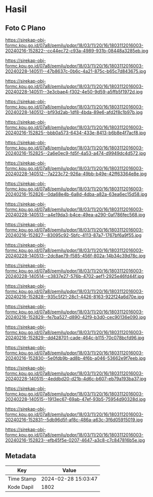 # Hasil

## Foto C Plano

https://sirekap-obj-formc.kpu.go.id/07a8/pemilu/pdpr/18/03/11/20/16/1803112016003-20240216-152822--cc44ec72-c93a-4989-931b-08448a3285eb.jpg

https://sirekap-obj-formc.kpu.go.id/07a8/pemilu/pdpr/18/03/11/20/16/1803112016003-20240228-140511--47b8637c-0b6c-4a21-875c-b65c7d843675.jpg

https://sirekap-obj-formc.kpu.go.id/07a8/pemilu/pdpr/18/03/11/20/16/1803112016003-20240228-140511--3e3cbae4-f302-4e50-9d59-a5ffb5f1972d.jpg

https://sirekap-obj-formc.kpu.go.id/07a8/pemilu/pdpr/18/03/11/20/16/1803112016003-20240228-140512--bf93d2ab-1df8-4bda-89e6-afd2f8c1b97b.jpg

https://sirekap-obj-formc.kpu.go.id/07a8/pemilu/pdpr/18/03/11/20/16/1803112016003-20240216-152825--bbb0a573-6434-433e-8413-b6b8e4f7acf8.jpg

https://sirekap-obj-formc.kpu.go.id/07a8/pemilu/pdpr/18/03/11/20/16/1803112016003-20240216-152825--2a6e0ec9-fd5f-4a53-a474-d9949dc4d572.jpg

https://sirekap-obj-formc.kpu.go.id/07a8/pemilu/pdpr/18/03/11/20/16/1803112016003-20240228-140512--7a223c72-926a-49bb-b49e-42ff63364e8e.jpg

https://sirekap-obj-formc.kpu.go.id/07a8/pemilu/pdpr/18/03/11/20/16/1803112016003-20240216-152826--0da68e4b-6a8d-4dba-a82a-63ea6ec15d58.jpg

https://sirekap-obj-formc.kpu.go.id/07a8/pemilu/pdpr/18/03/11/20/16/1803112016003-20240228-140513--a4e19da3-b4ce-49ea-a290-0af786fec568.jpg

https://sirekap-obj-formc.kpu.go.id/07a8/pemilu/pdpr/18/03/11/20/16/1803112016003-20240216-152827--83095c92-5bfc-4113-87a7-1767bf6a9f55.jpg

https://sirekap-obj-formc.kpu.go.id/07a8/pemilu/pdpr/18/03/11/20/16/1803112016003-20240228-140513--2dc8ae79-f585-456f-802a-14b34c39d78c.jpg

https://sirekap-obj-formc.kpu.go.id/07a8/pemilu/pdpr/18/03/11/20/16/1803112016003-20240228-140514--c3837e27-576b-4702-aef1-2925e46fd44f.jpg

https://sirekap-obj-formc.kpu.go.id/07a8/pemilu/pdpr/18/03/11/20/16/1803112016003-20240216-152828--935c5f21-28c1-4426-8163-922f24a6d70e.jpg

https://sirekap-obj-formc.kpu.go.id/07a8/pemilu/pdpr/18/03/11/20/16/1803112016003-20240216-152829--fe7ba527-d890-42f9-b3d0-cec90136e090.jpg

https://sirekap-obj-formc.kpu.go.id/07a8/pemilu/pdpr/18/03/11/20/16/1803112016003-20240216-152829--dd428701-cade-464c-b115-70c078bcfd96.jpg

https://sirekap-obj-formc.kpu.go.id/07a8/pemilu/pdpr/18/03/11/20/16/1803112016003-20240216-152830--5e0fdb9b-ad8b-4f6b-a046-53662e9f7eeb.jpg

https://sirekap-obj-formc.kpu.go.id/07a8/pemilu/pdpr/18/03/11/20/16/1803112016003-20240228-140515--4eddbd20-d21b-4d6c-b607-eb79a193ba37.jpg

https://sirekap-obj-formc.kpu.go.id/07a8/pemilu/pdpr/18/03/11/20/16/1803112016003-20240228-140515--1913ec67-69ab-47ef-93b5-75954d90328d.jpg

https://sirekap-obj-formc.kpu.go.id/07a8/pemilu/pdpr/18/03/11/20/16/1803112016003-20240216-152831--5db96d5f-af8c-486a-a63c-3f6d05915019.jpg

https://sirekap-obj-formc.kpu.go.id/07a8/pemilu/pdpr/18/03/11/20/16/1803112016003-20240216-152823--efb45f5e-0207-4647-a3c8-c7c847816b5e.jpg


## Metadata

| Key        | Value               |
| ---------- | ------------------- |
| Time Stamp | 2024-02-28 15:03:47 |
| Kode Dapil | 1802                |



